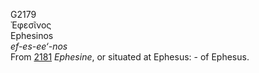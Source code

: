 <body>
  <p>G2179<br>  Ἐφεσῖνος  <br> Ephesinos  <br><i>ef-es-ee‘-nos </i><br>From <a href="g2181.htm">2181</a>  <i>Ephesine</i>, or situated at Ephesus: - of Ephesus.<br></p>
 </body>